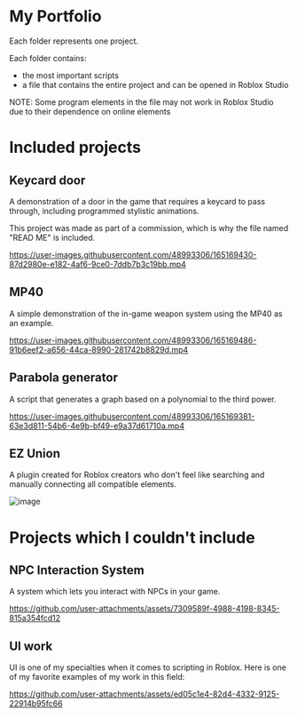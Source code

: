 # My Portfolio
Each folder represents one project.

Each folder contains:
- the most important scripts
- a file that contains the entire project and can be opened in Roblox Studio

NOTE:
Some program elements in the file may not work in Roblox Studio due to their dependence on online elements

# Included projects

## Keycard door
A demonstration of a door in the game that requires a keycard to pass through, including programmed stylistic animations.

This project was made as part of a commission, which is why the file named "READ ME" is included.

https://user-images.githubusercontent.com/48993306/165169430-87d2980e-e182-4af6-9ce0-7ddb7b3c19bb.mp4

## MP40
A simple demonstration of the in-game weapon system using the MP40 as an example.

https://user-images.githubusercontent.com/48993306/165169486-91b6eef2-a656-44ca-8990-281742b8829d.mp4

## Parabola generator
A script that generates a graph based on a polynomial to the third power.

https://user-images.githubusercontent.com/48993306/165169381-63e3d811-54b6-4e9b-bf49-e9a37d61710a.mp4

## EZ Union
A plugin created for Roblox creators who don't feel like searching and manually connecting all compatible elements.

![image](https://user-images.githubusercontent.com/48993306/165167120-797804bd-085b-437d-b06b-3e6d0312637a.png)

# Projects which I couldn't include

## NPC Interaction System
A system which lets you interact with NPCs in your game.

https://github.com/user-attachments/assets/7309589f-4988-4198-8345-815a354fcd12

## UI work
UI is one of my specialties when it comes to scripting in Roblox. Here is one of my favorite examples of my work in this field:

https://github.com/user-attachments/assets/ed05c1e4-82d4-4332-9125-22914b95fc66
